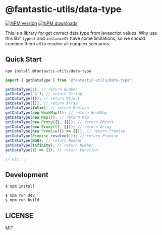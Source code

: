 # @fantastic-utils/data-type

[![NPM version](https://img.shields.io/npm/v/@fantastic-utils/data-type.svg?style=flat)](https://npmjs.org/package/@fantastic-utils/data-type)
[![NPM downloads](http://img.shields.io/npm/dm/@fantastic-utils/data-type.svg?style=flat)](https://npmjs.org/package/@fantastic-utils/data-type)

This is a library for get correct data type from javascript values. Why use this lib? `typeof` and `instanceOf` have some limitations, so we should combine them all to resolve all complex scenarios.

## Quick Start

```bash
npm install @fantastic-utils/data-type
```

```ts
import { getDataType } from '@fantastic-utils/data-type';

getDataType(1); // return Number
getDataType('a'); // return String
getDataType({}); // return Object
getDataType([]); // return Array
getDataType(false); // return Boolean
getDataType(new WeakMap()); // return WeakMap
getDataType(new Map()); // return Map
getDataType(new Proxy({}, {})); // return Object
getDataType(new Proxy([], {})); // return Array
getDataType(new Promise(() => {})); // return Promise
getDataType(Promise.resolve(1)); // return Promise
getDataType(NaN); // return Number
getDataType(Infinity); // return Number
getDataType(() => {}); // return Function

// etc...
```

## Development

```bash
$ npm install
```

```bash
$ npm run dev
$ npm run build
```

## LICENSE

MIT
